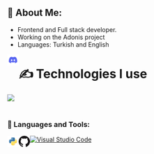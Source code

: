 
## 🙋 About Me:

- Frontend and Full stack developer.
- Working on the Adonis project
- Languages: Turkish and English

[<img align="left" alt="Git" width="26px" src="https://raw.githubusercontent.com/github/explore/cebd63002168a05a6a642f309227eefeccd92950/topics/discord/discord.png" />][Discord]

[Discord]: https://pleasannt.github.io/web/

<h1> ✍ Technologies I use </h1>
<img src="https://skillicons.dev/icons?i=js,ts,cs,react,nodejs,mongodb,html,css,vscode,atom,discord&theme=dark" />

<br />


<br />

### 🔧 Languages and Tools:

<a href="https://github.com/github/explore" class="image-link">
        <img src="https://cdn.discordapp.com/attachments/1218646626529316914/1240534796757762048/vsc.png?ex=6646e98f&is=6645980f&hm=11859994269c13c7363f86ee11100a9d3f206174f85d9b3503851f40b1f9a084&" alt="Visual Studio Code">
<img align="left" alt="Python" width="26px" src="https://raw.githubusercontent.com/github/explore/cebd63002168a05a6a642f309227eefeccd92950/topics/python/python.png" />
<img align="left" alt="GitHub" width="26px" src="https://raw.githubusercontent.com/github/explore/78df643247d429f6cc873026c0622819ad797942/topics/github/github.png" />
<br />

